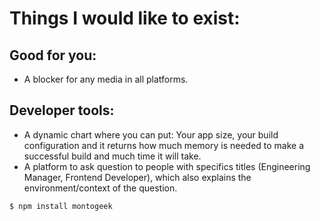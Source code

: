 # Things I would like to exist:

## Good for you:
- A blocker for any media in all platforms.

## Developer tools:
- A dynamic chart where you can put: Your app size, your build configuration and it returns how much memory is needed to make a successful build and much time it will take.
- A platform to ask question to people with specifics titles (Engineering Manager, Frontend Developer), which also explains the environment/context of the question.

```bash
$ npm install montogeek
```
